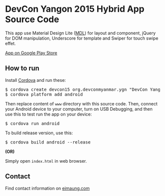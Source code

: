 # DevCon Yangon 2015 Hybrid App Source Code

This app use Material Design Lite (<a href="http://getmdl.io/">MDL</a>) for layout and component, jQuery for DOM manipulation, Underscore for template and Swiper for touch swipe effet.

<a href="https://play.google.com/store/apps/details?id=org.devconmyanmar.ygn">App on Google Play Store</a>

## How to run

Install <a href="https://cordova.apache.org/">Cordova</a> and run these:

<pre>
$ cordova create devcon15 org.devconmyanmar.ygn "DevCon Yangon 2015"
$ cordova platform add android
</pre> 

Then replace content of <code>www</code> directory with this source code. Then, connect your Android device to your computer, turn on USB Debugging, and then use this to test run the app on your device:

<pre>
$ cordova run android
</pre>

To build release version, use this:

<pre>
$ cordova build android --release
</pre>

<b>(OR)</b>

Simply open <code>index.html</code> in web browser.

## Contact
Find contact information on <a href="http://eimaung.com/">eimaung.com</a>
